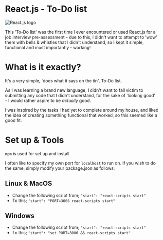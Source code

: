 # React.js - To-Do list

![React.js logo](https://encrypted-tbn0.gstatic.com/images?q=tbn:ANd9GcRuA6DvBijvyIY45jxKmE6__dnk1QVgEg65cLJUG4f29aMn6Zro)

This 'To-Do list' was the first time I ever encountered or used React.js for a job interview pre-assessment - due to this, I didn't want to attempt to 'wow' them with bells & whistles that I didn't understand, so I kept it simple, functional and most importantly - working! 

# What is it exactly?

It's a very simple, 'does what it says on the tin', To-Do list. 

As I was learning a brand new language, I didn't want to fall victim to submitting any code that I didn't understand, for the sake of 'looking good' - I would rather aspire to be *actually* good. 

I was inspired by the tasks I had yet to complete around my house, and liked the idea of creating something functional that worked, so this seemed like a good fit.

# Set up & Tools
`npm` is used for set up and install

I often like to specify my own port for `localhost` to run on. If you wish to do the same, simply modify your package.json as follows;

## Linux & MacOS
* Change the following script from; 
`"start": "react-scripts start"`
* To this;
`"start": "PORT=3006 react-scripts start"`

## Windows 
* Change the following script from; 
`"start": "react-scripts start"`
* To this;
`"start": "set PORT=3006 && react-scripts start"`


